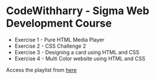 # CodeWithharry - Sigma Web Development Course

- Exercise 1 - Pure HTML Media Player
- Exercise 2 - CSS Challenge 2
- Exercise 3 - Designing a card using HTML and CSS
- Exercise 4 - Multi Color website using HTML and CSS

Access the playlist from [here](https://youtube.com/playlist?list=PLu0W_9lII9agq5TrH9XLIKQvv0iaF2X3w&si=RVYQWvJJ-JdtCeVu)